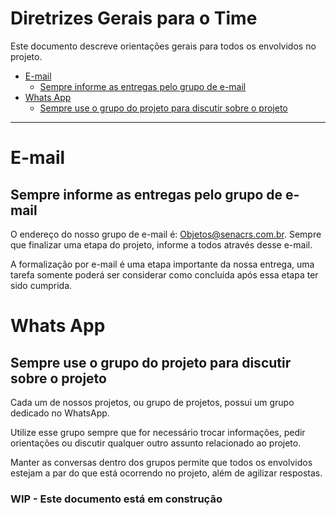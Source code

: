 
<h1>Diretrizes Gerais para o Time</h1>

Este documento descreve orientações gerais para todos os envolvidos no projeto.

- [E-mail](#e-mail)
  - [Sempre informe as entregas pelo grupo de e-mail](#sempre-informe-as-entregas-pelo-grupo-de-e-mail)
- [Whats App](#whats-app)
  - [Sempre use o grupo do projeto para discutir sobre o projeto](#sempre-use-o-grupo-do-projeto-para-discutir-sobre-o-projeto)

---

# E-mail

## Sempre informe as entregas pelo grupo de e-mail
O endereço do nosso grupo de e-mail é: Objetos@senacrs.com.br. Sempre que finalizar uma etapa do projeto, informe a todos através desse e-mail.

A formalização por e-mail é uma etapa importante da nossa entrega, uma tarefa somente poderá ser considerar como concluída após essa etapa ter sido cumprida.

# Whats App

## Sempre use o grupo do projeto para discutir sobre o projeto

Cada um de nossos projetos, ou grupo de projetos, possui um grupo dedicado no WhatsApp.

Utilize esse grupo sempre que for necessário trocar informações, pedir orientações ou discutir qualquer outro assunto relacionado ao projeto.

Manter as conversas dentro dos grupos permite que todos os envolvidos estejam a par do que está ocorrendo no projeto, além de agilizar respostas.


<h3>WIP - Este documento está em construção</h3>
